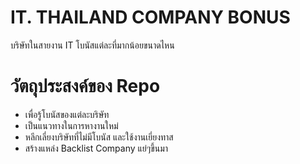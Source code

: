 #  IT. THAILAND COMPANY BONUS
บริษัทในสายงาน IT  โบนัสแต่ละที่มากน้อยขนาดไหน

# วัตถุประสงค์ของ Repo
- เพื่อรู้โบนัสของแต่ละบริษัท
- เป็นแนวทางในการหางานใหม่
- หลีกเลี่ยงบริษัทที่ไม่มีโบนัส และใช้งานเยี่ยงทาส
- สร้างแหล่ง Backlist Company แย่ๆขึ้นมา

